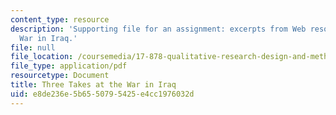 ```yaml
---
content_type: resource
description: 'Supporting file for an assignment: excerpts from Web resources on the
  War in Iraq.'
file: null
file_location: /coursemedia/17-878-qualitative-research-design-and-methods-spring-2005/e8de236e5b6550795425e4cc1976032d_exercise_no_1.pdf
file_type: application/pdf
resourcetype: Document
title: Three Takes at the War in Iraq
uid: e8de236e-5b65-5079-5425-e4cc1976032d
---
```

